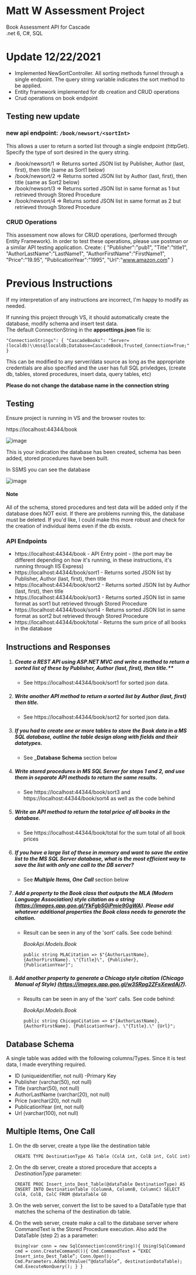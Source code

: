 # Matt W Assessment Project
Book Assessment API for Cascade  
.net 6, C#, SQL 

# Update 12/22/2021
* Implemented NewSortController.  All sorting methods funnel through a single endpoint.  The query string variable indicates the sort method to be applied.
* Entity framework implemented for db creation and CRUD operations
* Crud operations on book endpoint

## Testing new update
### new api endpoint: `/book/newsort/<sortInt>`
This allows a user to return a sorted list through a single endpoint (httpGet).  Specify the type of sort desired in the <sortInt> query string.
* /book/newsort/1 => Returns sorted JSON list by Publisher, Author (last, first), then title (same as Sort1 below)
* /book/newsort/2 => Returns sorted JSON list by Author (last, first), then title (same as Sort2 below)
* /book/newsort/3 => Returns sorted JSON list in same format as 1 but retrieved through Stored Procedure
* /book/newsort/4 => Returns sorted JSON list in same format as 2 but retrieved through Stored Procedure

### CRUD Operations
This assessment now allows for CRUD operations, (performed through Entity Framework).  In order to test these operations, please use postman or a similar API testing application.
    Create: 
    {
"Publisher":"pub1",
"Title":"title1",
"AuthorLastName":"LastName1",
"AuthorFirstName":"FirstName1",
"Price":"19.95",
"PublicationYear":"1995",
"Url":"www.amazon.com"
}
    
# Previous Instructions
If my interpretation of any instructions are incorrect, I'm happy to modify as needed.

If running this project through VS, it should automatically create the database, modify schema and insert test data.  
The default ConnectionString in the **appsettings.json** file is:

`"ConnectionStrings": {
    "CascadeBooks": "Server=(localdb)\\mssqllocaldb;Database=CascadeBook;Trusted_Connection=True;"
  }`
  
  This can be modified to any server/data source as long as the appropriate credentials are also specified and the user has full SQL privledges, (create db, tables, stored procedures, insert data, query tables, etc)
  
**Please do not change the database name in the connection string**

## Testing
Ensure project is running in VS and the browser routes to:

https://localhost:44344/book

![image](https://user-images.githubusercontent.com/35410250/145463287-1f89b101-3d2d-478b-8cf2-d8ae8641dac4.png)

This is your indication the database has been created, schema has been added, stored procedures have been built.

In SSMS you can see the database

![image](https://user-images.githubusercontent.com/35410250/145463924-5f1027e5-8108-4930-89af-edb471e2a7c1.png)

#### Note
All of the schema, stored procedures and test data will be added only if the database does NOT exist.  If there are problems running this, the database must be deleted.  If you'd like, I could make this more robust and check for the creation of individual items even if the db exists.

### API Endpoints
* https://localhost:44344/book - API Entry point - (the port may be different depending on how it's running, in these instructions, it's running through IIS Express)
* https://localhost:44344/book/sort1 - Returns sorted JSON list by Publisher, Author (last, first), then title
* https://localhost:44344/book/sort2 - Returns sorted JSON list by Author (last, first), then title
* https://localhost:44344/book/sort3 - Returns sorted JSON list in same format as sort1 but retrieved through Stored Procedure
* https://localhost:44344/book/sort4 - Returns sorted JSON list in same format as sort2 but retrieved through Stored Procedure
* https://localhost:44344/book/total - Returns the sum price of all books in the database


## Instructions and Responses

1.  ##### Create a REST API using ASP.NET MVC and write a method to return a sorted list of these by Publisher, Author (last, first), then title.**
    - See https://localhost:44344/book/sort1 for sorted json data.
3.  ##### Write another API method to return a sorted list by Author (last, first) then title.
    - See https://localhost:44344/book/sort2 for sorted json data.
5.  ##### If you had to create one or more tables to store the Book data in a MS SQL database, outline the table design along with fields and their datatypes.
    - See **_Database Schema** section below
7.  ##### Write stored procedures in MS SQL Server for steps 1 and 2, and use them in separate API methods to return the same results.
    - See https://localhost:44344/book/sort3 and https://localhost:44344/book/sort4 as well as the code behind 
9.  ##### Write an API method to return the total price of all books in the database.
    - See https://localhost:44344/book/total for the sum total of all book prices
11. ##### If you have a large list of these in memory and want to save the entire list to the MS SQL Server database, what is the most efficient way to save the list with only one call to the DB server?
    - See ___Multiple Items, One Call___ section below
13. ##### Add a property to the Book class that outputs the MLA (Modern Language Association) style citation as a string (https://images.app.goo.gl/YkFgbSGiPmie9GgWA). Please add whatever additional properties the Book class needs to generate the citation.
    - Result can be seen in any of the 'sort' calls.  See code behind: 
    
        _BookApi.Models.Book_

        `public string MLACitation => $"{AuthorLastName}, {AuthorFirstName}. \"{Title}\", {Publisher}, {PublicationYear}";`
    
15. ##### Add another property to generate a Chicago style citation (Chicago Manual of Style) (https://images.app.goo.gl/w3SRpg2ZFsXewdAj7).
    - Results can be seen in any of the 'sort' calls.  See code behind:

        _BookApi.Models.Book_
        
        `public string ChicagoCitation => $"{AuthorLastName}, {AuthorFirstName}. {PublicationYear}. \"{Title}.\" {Url}";`
    
## Database Schema
A single table was added with the following columns/Types.  Since it is test data, I made everything required.
- ID (uniqueidentifier, not null) -Primary Key
- Publisher (varchar(50), not null)
- Title (varchar(50), not null)
- AuthorLastName (varchar(20), not null)
- Price (varchar(20), not null)
- PublicationYear (int, not null)
- Url (varchar(100), not null)
## Multiple Items, One Call
1.	On the db server, create a type like the destination table
    
    `CREATE TYPE DestinationType AS Table
     (ColA int,
      ColB int,
      ColC int)`
    
3.	On the db server, create a stored procedure that accepts a _DestinationType_ parameter:

    `CREATE PROC Insert_into_Dest_Table(@dataTable DestinationType)
    AS
    INSERT INTO DestinationTable (ColumnA, ColumnB, ColumnC)
    SELECT ColA, ColB, ColC FROM @dataTable
    GO`

2.	On the web server, convert the list to be saved to a DataTable type that matches the schema of the destination db table. 
3.	On the web server, create make a call to the database server where CommandText is the Stored Procedure execution.  Also add the DataTable (step 2) as a parameter:

    `Using(var conn = new SqlConnection(connString)){
        Using(SqlCommand cmd = conn.CreateCommand()){
            Cmd.CommandText = “EXEC Insert_into_Dest_Table”;
            Conn.Open();
            Cmd.Parameters.AddWithValue(“@dataTable”, destinationDataTable);
            Cmd.ExecuteNonQuery();
        }
    }`

